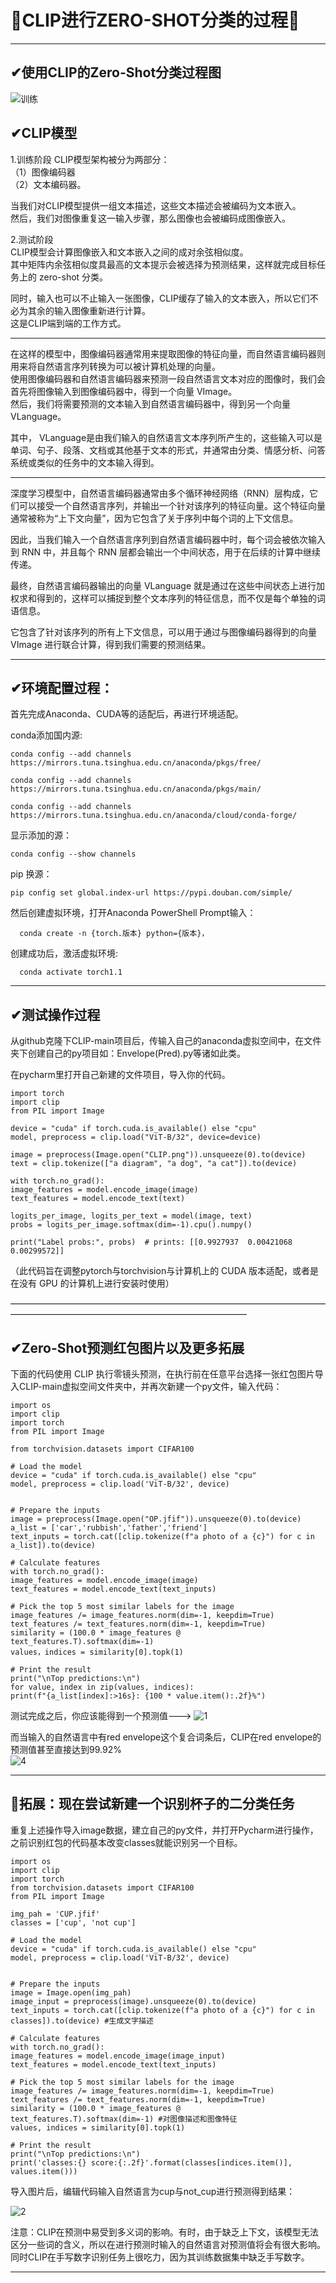 # 🤳CLIP进行ZERO-SHOT分类的过程🤳
---

## ✔使用CLIP的Zero-Shot分类过程图

![训练](https://user-images.githubusercontent.com/128795948/227481912-f99f75b7-6a3d-4502-a8c4-8a41e0216f18.png)

## ✔CLIP模型

1.训练阶段
CLIP模型架构被分为两部分：  
（1）图像编码器  
（2）文本编码器。  

当我们对CLIP模型提供一组文本描述，这些文本描述会被编码为文本嵌入。  
然后，我们对图像重复这一输入步骤，那么图像也会被编码成图像嵌入。
  
2.测试阶段  
CLIP模型会计算图像嵌入和文本嵌入之间的成对余弦相似度。  
其中矩阵内余弦相似度具最高的文本提示会被选择为预测结果，这样就完成目标任务上的 zero-shot 分类。


同时，输入也可以不止输入一张图像，CLIP缓存了输入的文本嵌入，所以它们不必为其余的输入图像重新进行计算。  
这是CLIP端到端的工作方式。  

---

在这样的模型中，图像编码器通常用来提取图像的特征向量，而自然语言编码器则用来将自然语言序列转换为可以被计算机处理的向量。  
使用图像编码器和自然语言编码器来预测一段自然语言文本对应的图像时，我们会首先将图像输入到图像编码器中，得到一个向量 VImage。  
然后，我们将需要预测的文本输入到自然语言编码器中，得到另一个向量 VLanguage。  

其中， VLanguage是由我们输入的自然语言文本序列所产生的，这些输入可以是单词、句子、段落、文档或其他基于文本的形式，并通常由分类、情感分析、问答系统或类似的任务中的文本输入得到。  

---

深度学习模型中，自然语言编码器通常由多个循环神经网络（RNN）层构成，它们可以接受一个自然语言序列，并输出一个针对该序列的特征向量。这个特征向量通常被称为“上下文向量”，因为它包含了关于序列中每个词的上下文信息。 

因此，当我们输入一个自然语言序列到自然语言编码器中时，每个词会被依次输入到 RNN 中，并且每个 RNN 层都会输出一个中间状态，用于在后续的计算中继续传递。 

最终，自然语言编码器输出的向量 VLanguage 就是通过在这些中间状态上进行加权求和得到的，这样可以捕捉到整个文本序列的特征信息，而不仅是每个单独的词语信息。  

它包含了针对该序列的所有上下文信息，可以用于通过与图像编码器得到的向量 VImage 进行联合计算，得到我们需要的预测结果。

---

## ✔环境配置过程：

首先完成Anaconda、CUDA等的适配后，再进行环境适配。

conda添加国内源:

    conda config --add channels https://mirrors.tuna.tsinghua.edu.cn/anaconda/pkgs/free/

    conda config --add channels https://mirrors.tuna.tsinghua.edu.cn/anaconda/pkgs/main/

    conda config --add channels https://mirrors.tuna.tsinghua.edu.cn/anaconda/cloud/conda-forge/

显示添加的源：

    conda config --show channels

pip 换源：

    pip config set global.index-url https://pypi.douban.com/simple/

然后创建虚拟环境，打开Anaconda PowerShell Prompt输入：
  
      conda create -n {torch.版本} python={版本}，
  
  创建成功后，激活虚拟环境:
  
      conda activate torch1.1
  
---

## ✔测试操作过程

从github克隆下CLIP-main项目后，传输入自己的anaconda虚拟空间中，在文件夹下创建自己的py项目如：Envelope(Pred).py等诸如此类。

在pycharm里打开自己新建的文件项目，导入你的代码。

    import torch
    import clip
    from PIL import Image  

    device = "cuda" if torch.cuda.is_available() else "cpu"
    model, preprocess = clip.load("ViT-B/32", device=device)  
    
    image = preprocess(Image.open("CLIP.png")).unsqueeze(0).to(device)
    text = clip.tokenize(["a diagram", "a dog", "a cat"]).to(device)  

    with torch.no_grad():
    image_features = model.encode_image(image)
    text_features = model.encode_text(text)  
    
    logits_per_image, logits_per_text = model(image, text)
    probs = logits_per_image.softmax(dim=-1).cpu().numpy()  
    
    print("Label probs:", probs)  # prints: [[0.9927937  0.00421068 0.00299572]]  

（此代码旨在调整pytorch与torchvision与计算机上的 CUDA 版本适配，或者是在没有 GPU 的计算机上进行安装时使用）

———————————————————————————————————————————————————————————————

## ✔Zero-Shot预测红包图片以及更多拓展

下面的代码使用 CLIP 执行零镜头预测，在执行前在任意平台选择一张红包图片导入CLIP-main虚拟空间文件夹中，并再次新建一个py文件，输入代码：

    import os
    import clip
    import torch
    from PIL import Image
    
    from torchvision.datasets import CIFAR100  

    # Load the model
    device = "cuda" if torch.cuda.is_available() else "cpu"
    model, preprocess = clip.load('ViT-B/32', device)  


    # Prepare the inputs
    image = preprocess(Image.open("OP.jfif")).unsqueeze(0).to(device)
    a_list = ['car','rubbish','father','friend']
    text_inputs = torch.cat([clip.tokenize(f"a photo of a {c}") for c in a_list]).to(device)  
    
    # Calculate features
    with torch.no_grad():  
    image_features = model.encode_image(image)
    text_features = model.encode_text(text_inputs)  

    # Pick the top 5 most similar labels for the image
    image_features /= image_features.norm(dim=-1, keepdim=True)
    text_features /= text_features.norm(dim=-1, keepdim=True)
    similarity = (100.0 * image_features @ text_features.T).softmax(dim=-1)
    values，indices = similarity[0].topk(1)  

    # Print the result
    print("\nTop predictions:\n")
    for value, index in zip(values, indices):
    print(f"{a_list[index]:>16s}: {100 * value.item():.2f}%")  
    
测试完成之后，你应该能得到一个预测值--->
![1](https://user-images.githubusercontent.com/128795948/227507990-8ea63d88-5241-4b9c-ab08-c68ebeef31d7.PNG)
  
而当输入的自然语言中有red envelope这个复合词条后，CLIP在red envelope的预测值甚至直接达到99.92%  
![4](https://user-images.githubusercontent.com/128795948/227509984-3dece91e-859b-4878-9f1d-d4cd59f0ffcf.PNG)

---

## 👀拓展：现在尝试新建一个识别杯子的二分类任务

重复上述操作导入image数据，建立自己的py文件，并打开Pycharm进行操作，之前识别红包的代码基本改变classes就能识别另一个目标。  

    import os
    import clip
    import torch
    from torchvision.datasets import CIFAR100
    from PIL import Image  

    img_pah = 'CUP.jfif'
    classes = ['cup', 'not cup']  

    # Load the model
    device = "cuda" if torch.cuda.is_available() else "cpu"
    model, preprocess = clip.load('ViT-B/32', device)  


    # Prepare the inputs
    image = Image.open(img_pah)
    image_input = preprocess(image).unsqueeze(0).to(device)
    text_inputs = torch.cat([clip.tokenize(f"a photo of a {c}") for c in classes]).to(device) #生成文字描述  

    # Calculate features
    with torch.no_grad():
    image_features = model.encode_image(image_input)
    text_features = model.encode_text(text_inputs)  

    # Pick the top 5 most similar labels for the image
    image_features /= image_features.norm(dim=-1, keepdim=True)
    text_features /= text_features.norm(dim=-1, keepdim=True)
    similarity = (100.0 * image_features @ text_features.T).softmax(dim=-1) #对图像描述和图像特征
    values, indices = similarity[0].topk(1)  

    # Print the result
    print("\nTop predictions:\n")
    print('classes:{} score:{:.2f}'.format(classes[indices.item()], values.item()))  

导入图片后，编辑代码输入自然语言为cup与not_cup进行预测得到结果：

![2](https://user-images.githubusercontent.com/128795948/227509510-70836c6f-ca31-4fc2-a8ca-b00abbe99f5c.PNG)  

注意：CLIP在预测中易受到多义词的影响。有时，由于缺乏上下文，该模型无法区分一些词的含义，所以在进行预测时输入的自然语言对预测值将会有很大影响。  
同时CLIP在手写数字识别任务上很吃力，因为其训练数据集中缺乏手写数字。

---
